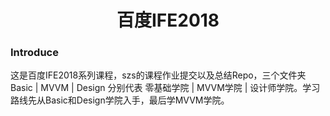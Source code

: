 <h1 style="text-align: center">百度IFE2018</h>


### Introduce

这是百度IFE2018系列课程，szs的课程作业提交以及总结Repo，三个文件夹Basic | MVVM | Design 分别代表 零基础学院 | MVVM学院 | 设计师学院。学习路线先从Basic和Design学院入手，最后学MVVM学院。 




